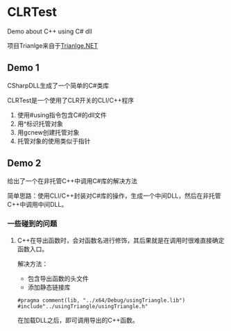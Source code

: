 # CLRTest
Demo about C++ using C# dll

项目Trianlge来自于[Trianlge.NET](https://github.com/eppz/Triangle.NET)

## Demo 1
CSharpDLL生成了一个简单的C#类库

CLRTest是一个使用了CLR开关的CLI/C++程序

1. 使用#using指令包含C#的dll文件
1. 用^标识托管对象
1. 用gcnew创建托管对象
1. 托管对象的使用类似于指针

## Demo 2
给出了一个在非托管C++中调用C#库的解决方法

简单思路：使用CLI/C++封装对C#库的操作，生成一个中间DLL，然后在非托管C++中调用中间DLL。

### 一些碰到的问题
1. C++在导出函数时，会对函数名进行修饰，其后果就是在调用时很难直接确定函数入口。

    解决方法：

    * 包含导出函数的头文件
    * 添加静态链接库

    ```
    #pragma comment(lib, "../x64/Debug/usingTriangle.lib")
    #include"../usingTriangle/usingTriangle.h"
    ```
    在加载DLL之后，即可调用导出的C++函数。
